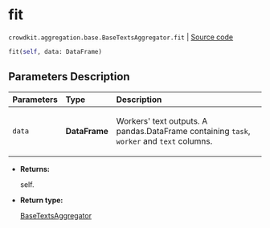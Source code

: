 # fit
`crowdkit.aggregation.base.BaseTextsAggregator.fit` | [Source code](https://github.com/Toloka/crowd-kit/blob/v1.0.0/crowdkit/aggregation/base.py#L71)

```python
fit(self, data: DataFrame)
```

## Parameters Description

| Parameters | Type | Description |
| :----------| :----| :-----------|
`data`|**DataFrame**|<p>Workers&#x27; text outputs. A pandas.DataFrame containing `task`, `worker` and `text` columns.</p>

* **Returns:**

  self.

* **Return type:**

  [BaseTextsAggregator](crowdkit.aggregation.base.BaseTextsAggregator.md)
